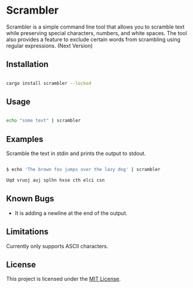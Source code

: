 # Scrambler

Scrambler is a simple command line tool that allows you to scramble text while preserving special characters, numbers, and white spaces.
The tool also provides a feature to exclude certain words from scrambling using regular expressions. (Next Version)

## Installation

```bash

cargo install scrambler --locked

```

## Usage

```bash

echo "some text" | scrambler

```

## Examples

Scramble the text in stdin and prints the output to stdout.

```bash

$ echo 'The brown fox jumps over the lazy dog' | scrambler

Uqd vruoj auj splhn hxse cth elci csn

```
## Known Bugs

- It is adding a newline at the end of the output.

## Limitations

Currently only supports ASCII characters.

## License

This project is licensed under the [MIT License](https://opensource.org/licenses/MIT).
